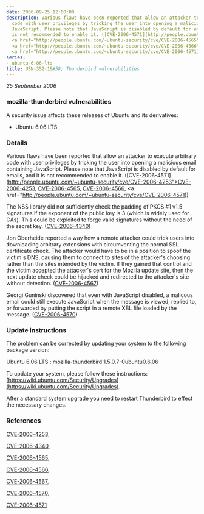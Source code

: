 ```yaml
---
date: 2006-09-25 12:00:00
description: Various flaws have been reported that allow an attacker to execute arbitrary
  code with user privileges by tricking the user into opening a malicious email containing
  JavaScript. Please note that JavaScript is disabled by default for emails, and it
  is not recommended to enable it. ([CVE-2006-4571](http://people.ubuntu.com/~ubuntu-security/cve/CVE-2006-4253">CVE-2006-4253</a>,
  <a href="http://people.ubuntu.com/~ubuntu-security/cve/CVE-2006-4565">CVE-2006-4565</a>,
  <a href="http://people.ubuntu.com/~ubuntu-security/cve/CVE-2006-4566">CVE-2006-4566</a>,
  <a href="http://people.ubuntu.com/~ubuntu-security/cve/CVE-2006-4571))
series:
- ubuntu-6.06-lts
title: USN-352-1&#58; Thunderbird vulnerabilities
---
```


*25 September 2006*

### mozilla-thunderbird vulnerabilities

A security issue affects these releases of Ubuntu and its derivatives:

* Ubuntu 6.06 LTS

### Details

Various flaws have been reported that allow an attacker to execute arbitrary code with user privileges by tricking the user into opening a malicious email containing JavaScript. Please note that JavaScript is disabled by default for emails, and it is not recommended to enable it. ([CVE-2006-4571](http://people.ubuntu.com/~ubuntu-security/cve/CVE-2006-4253">CVE-2006-4253</a>, <a href="http://people.ubuntu.com/~ubuntu-security/cve/CVE-2006-4565">CVE-2006-4565</a>, <a href="http://people.ubuntu.com/~ubuntu-security/cve/CVE-2006-4566">CVE-2006-4566</a>, <a href="http://people.ubuntu.com/~ubuntu-security/cve/CVE-2006-4571))

The NSS library did not sufficiently check the padding of PKCS #1 v1.5 signatures if the exponent of the public key is 3 (which is widely used for CAs). This could be exploited to forge valid signatures without the need of the secret key. ([CVE-2006-4340](http://people.ubuntu.com/~ubuntu-security/cve/CVE-2006-4340))

Jon Oberheide reported a way how a remote attacker could trick users into downloading arbitrary extensions with circumventing the normal SSL certificate check. The attacker would have to be in a position to spoof the victim&#39;s DNS, causing them to connect to sites of the attacker&#39;s choosing rather than the sites intended by the victim. If they gained that control and the victim accepted the attacker&#39;s cert for the Mozilla update site, then the next update check could be hijacked and redirected to the attacker&#39;s site without detection. ([CVE-2006-4567](http://people.ubuntu.com/~ubuntu-security/cve/CVE-2006-4567))

Georgi Guninski discovered that even with JavaScript disabled, a malicous email could still execute JavaScript when the message is viewed, replied to, or forwarded by putting the script in a remote XBL file loaded by the message. ([CVE-2006-4570](http://people.ubuntu.com/~ubuntu-security/cve/CVE-2006-4570))

### Update instructions

The problem can be corrected by updating your system to the following package version:

Ubuntu 6.06 LTS
 : mozilla-thunderbird <span>1.5.0.7-0ubuntu0.6.06</span>

To update your system, please follow these instructions: [https://wiki.ubuntu.com/Security/Upgrades](https://wiki.ubuntu.com/Security/Upgrades).

After a standard system upgrade you need to restart Thunderbird to effect the necessary changes.

### References

 
 [CVE-2006-4253](http://people.ubuntu.com/~ubuntu-security/cve/CVE-2006-4253), 

 [CVE-2006-4340](http://people.ubuntu.com/~ubuntu-security/cve/CVE-2006-4340), 

 [CVE-2006-4565](http://people.ubuntu.com/~ubuntu-security/cve/CVE-2006-4565), 

 [CVE-2006-4566](http://people.ubuntu.com/~ubuntu-security/cve/CVE-2006-4566), 

 [CVE-2006-4567](http://people.ubuntu.com/~ubuntu-security/cve/CVE-2006-4567), 

 [CVE-2006-4570](http://people.ubuntu.com/~ubuntu-security/cve/CVE-2006-4570), 

 [CVE-2006-4571](http://people.ubuntu.com/~ubuntu-security/cve/CVE-2006-4571)